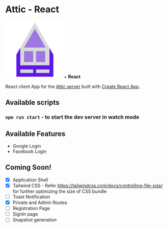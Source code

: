 
# Attic - React

<img src="./public/apple-touch-icon.png" /> +  **React**

React client App for the [Attic server](https://github.com/one-aalam/attic) built with [Create React App](https://github.com/facebook/create-react-app).

## Available scripts

### `npm run start` - to start the dev server in watch mode


## Available Features
- Google Login
- Facebook Login

## Coming Soon!
 - [X] Application Shell
 - [X] Tailwind CSS - Refer https://tailwindcss.com/docs/controlling-file-size/ for further optimizing the size of CSS bundle
 - [ ] Toast Notification
 - [X] Private and Admin Routes
 - [ ] Registration Page
 - [ ] SignIn page
 - [ ] Snapshot generation
